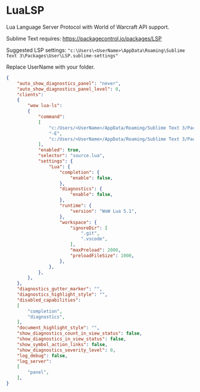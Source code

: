 # LuaLSP
Lua Language Server Protocol with World of Warcraft API support.

Sublime Text requires:
https://packagecontrol.io/packages/LSP

Suggested LSP settings:
`"c:\Users\<UserName>\AppData\Roaming\Sublime Text 3\Packages\User\LSP.sublime-settings" `

Replace UserName with your folder.
```json
{
	"auto_show_diagnostics_panel": "never",
	"auto_show_diagnostics_panel_level": 0,
	"clients":
	{
		"wow lua-ls":
		{
			"command":
			[
				"c:/Users/<UserName>/AppData/Roaming/Sublime Text 3/Packages/LuaLSP/server/bin/Windows/lua-language-server",
				"-E",
				"c:/Users/<UserName>/AppData/Roaming/Sublime Text 3/Packages/LuaLSP/server/main.lua"
			],
			"enabled": true,
			"selector": "source.lua",
			"settings": {
				"Lua": {
					"completion": {
						"enable": false,
					},
					"diagnostics": {
						"enable": false,
					},
					"runtime": {
						"version": "WoW Lua 5.1",
					},
					"workspace": {
						"ignoreDir": [
							".git",
							".vscode",
						],
						"maxPreload": 2000,
						"preloadFileSize": 1000,
					},
				},
			},
		},
	},
	"diagnostics_gutter_marker": "",
	"diagnostics_highlight_style": "",
	"disabled_capabilities":
	[
		"completion",
		"diagnostics",
	],
	"document_highlight_style": "",
	"show_diagnostics_count_in_view_status": false,
	"show_diagnostics_in_view_status": false,
	"show_symbol_action_links": false,
	"show_diagnostics_severity_level": 0,
	"log_debug": false,
	"log_server":
	[
		"panel",
	],
}
```
